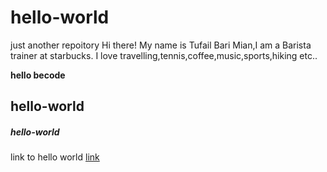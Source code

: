 # hello-world
just another repoitory
Hi there! My name is Tufail Bari Mian,I am a Barista trainer at starbucks.
I love travelling,tennis,coffee,music,sports,hiking etc..

**hello becode**
## hello-world
##### hello-world
link to hello world [link](www.google.be)

